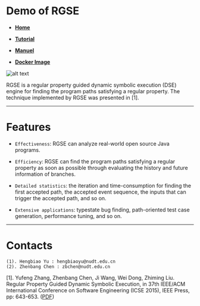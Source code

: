 Demo of RGSE
===============================================
* [**Home**](https://jrgse.github.io/demo/)  

* [**Tutorial**](https://jrgse.github.io)

* [**Manuel**](https://github.com/jrgse/demo/raw/master/manuel.pdf)

* [**Docker Image**](https://1drv.ms/u/s!Amd07GCbYt_zbQZm2w2MBbXI6Zo)

![alt text](https://github.com/jrgse/images/blob/master/FSM.jpg) 

RGSE is a regular property guided dynamic symbolic execution (DSE) engine for finding the program paths satisfying a regular property. The technique implemented by RGSE was presented in [1].

--------------

# **Features**
  * `Effectiveness`: RGSE can analyze real-world open source Java programs. 
  
  * `Efficiency`: RGSE can find the program paths satisfying a regular property as soon as possible through evaluating the history and future information of branches.
  
  * `Detailed statistics`: the iteration and time-consumption for finding the first accepted path, the accepted event sequence, the inputs that can trigger the accepted path, and so on.  
  
  * `Extensive applications`: typestate bug finding, path-oriented test case generation, performance tuning, and so on.    

----------  
# **Contacts**
	(1). Hengbiao Yu : hengbiaoyu@nudt.edu.cn
	(2). Zhenbang Chen : zbchen@nudt.edu.cn


[1]. Yufeng Zhang, Zhenbang Chen, Ji Wang, Wei Dong, Zhiming Liu. Regular Property Guided Dynamic Symbolic Execution, in 37th IEEE/ACM International Conference on Software Engineering (ICSE 2015), IEEE Press, pp: 643-653. ([PDF](http://zbchen.github.io/Papers_files/icse2015.pdf))
